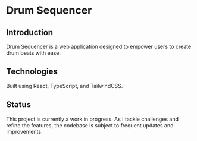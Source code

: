# Drum Sequencer
## Introduction
Drum Sequencer is a web application designed to empower users to create drum beats with ease.
## Technologies
Built using React, TypeScript, and TailwindCSS.
## Status
This project is currently a work in progress. As I tackle challenges and refine the features, the codebase is subject to frequent updates and improvements.
